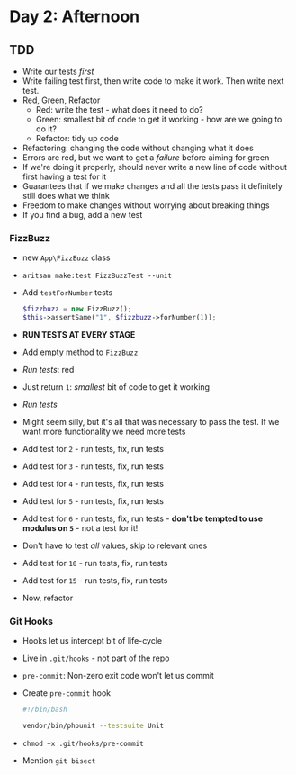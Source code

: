 # Day 2: Afternoon

## TDD

- Write our tests *first*
- Write failing test first, then write code to make it work. Then write next test.
- Red, Green, Refactor
    - Red: write the test - what does it need to do?
    - Green: smallest bit of code to get it working - how are we going to do it?
    - Refactor: tidy up code
- Refactoring: changing the code without changing what it does
- Errors are red, but we want to get a *failure* before aiming for green
- If we're doing it properly, should never write a new line of code without first having a test for it
- Guarantees that if we make changes and all the tests pass it definitely still does what we think
- Freedom to make changes without worrying about breaking things
- If you find a bug, add a new test

### FizzBuzz

- new `App\FizzBuzz` class
- `aritsan make:test FizzBuzzTest --unit`
- Add `testForNumber` tests

    ```php
    $fizzbuzz = new FizzBuzz();
    $this->assertSame("1", $fizzbuzz->forNumber(1));
    ```

- **RUN TESTS AT EVERY STAGE**
- Add empty method to `FizzBuzz`
- *Run tests*: red
- Just return `1`: *smallest* bit of code to get it working
- *Run tests*
- Might seem silly, but it's all that was necessary to pass the test. If we want more functionality we need more tests
- Add test for `2` - run tests, fix, run tests
- Add test for `3` - run tests, fix, run tests
- Add test for `4` - run tests, fix, run tests
- Add test for `5` - run tests, fix, run tests
- Add test for `6` - run tests, fix, run tests - **don't be tempted to use modulus on `5`** - not a test for it!
- Don't have to test *all* values, skip to relevant ones
- Add test for `10` - run tests, fix, run tests
- Add test for `15` - run tests, fix, run tests
- Now, refactor


### Git Hooks

- Hooks let us intercept bit of life-cycle
- Live in `.git/hooks` - not part of the repo
- `pre-commit`: Non-zero exit code won't let us commit
- Create `pre-commit` hook

    ```bash
    #!/bin/bash

    vendor/bin/phpunit --testsuite Unit
    ```

- `chmod +x .git/hooks/pre-commit`
- Mention `git bisect`
